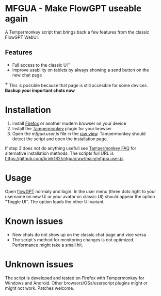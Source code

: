 # MFGUA - Make FlowGPT useable again
A Tempermonkey script that brings back a few features from the classic FlowGPT WebUI.
## Features
- Full access to the classic UI<sup>☥</sup>
- Improve usability on tablets by always showing a send button on the new chat page

<sup>☥</sup> This is possible because that page is still accesible for some devices. **Backup your important chats now**

# Installation
1. Install [Firefox](https://www.mozilla.org/firefox/new/) or another modern browser on your device
2. Install the [Tampermonkey](https://www.tampermonkey.net) plugin for your browser
3. Open the *mfgua.user.js* file in the [raw view](https://github.com/brink182/mfgua/raw/main/mfgua.user.js). Tampermonkey should detect the script and open the installation page.

If step 3 does not do anything usefull see [Tampermonkey FAQ](https://www.tampermonkey.net/faq.php#Q102) for alternative installation methods. The scripts full URL is https://github.com/brink182/mfgua/raw/main/mfgua.user.js

# Usage
Open [flowGPT](https://flowgpt.com) normaly and login. In the user menu (three dots right to your username on new UI or your avatar on classic UI) should appear the option "Toggle UI". The option loads the other UI variant.

# Known issues
- New chats do not show up on the classic chat page and vice versa
- The script's method for monitoring changes is not optimized. Performance might take a small hit.

# Unknown issues
The script is developed and tested on Firefox with Tempermonkey for Windows and Android. Other browsers/OSs/userscript plugins might or might not work. Patches welcome.
